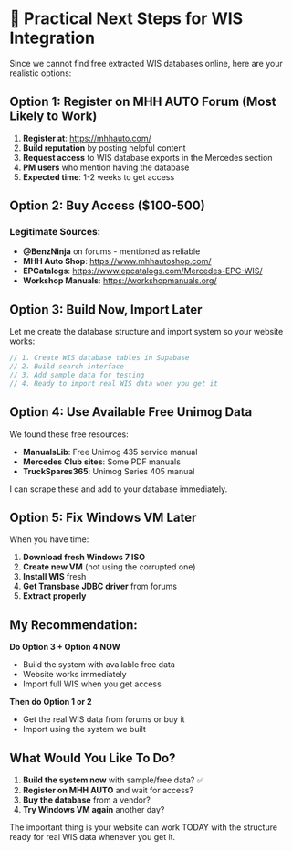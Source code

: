 # 🎯 Practical Next Steps for WIS Integration

Since we cannot find free extracted WIS databases online, here are your realistic options:

## Option 1: Register on MHH AUTO Forum (Most Likely to Work)
1. **Register at**: https://mhhauto.com/
2. **Build reputation** by posting helpful content
3. **Request access** to WIS database exports in the Mercedes section
4. **PM users** who mention having the database
5. **Expected time**: 1-2 weeks to get access

## Option 2: Buy Access ($100-500)
### Legitimate Sources:
- **@BenzNinja** on forums - mentioned as reliable
- **MHH Auto Shop**: https://www.mhhautoshop.com/
- **EPCatalogs**: https://www.epcatalogs.com/Mercedes-EPC-WIS/
- **Workshop Manuals**: https://workshopmanuals.org/

## Option 3: Build Now, Import Later
Let me create the database structure and import system so your website works:

```javascript
// 1. Create WIS database tables in Supabase
// 2. Build search interface
// 3. Add sample data for testing
// 4. Ready to import real WIS data when you get it
```

## Option 4: Use Available Free Unimog Data
We found these free resources:
- **ManualsLib**: Free Unimog 435 service manual
- **Mercedes Club sites**: Some PDF manuals
- **TruckSpares365**: Unimog Series 405 manual

I can scrape these and add to your database immediately.

## Option 5: Fix Windows VM Later
When you have time:
1. **Download fresh Windows 7 ISO**
2. **Create new VM** (not using the corrupted one)
3. **Install WIS** fresh
4. **Get Transbase JDBC driver** from forums
5. **Extract properly**

## My Recommendation:
**Do Option 3 + Option 4 NOW**
- Build the system with available free data
- Website works immediately
- Import full WIS when you get access

**Then do Option 1 or 2**
- Get the real WIS data from forums or buy it
- Import using the system we built

## What Would You Like To Do?

1. **Build the system now** with sample/free data? ✅
2. **Register on MHH AUTO** and wait for access?
3. **Buy the database** from a vendor?
4. **Try Windows VM again** another day?

The important thing is your website can work TODAY with the structure ready for real WIS data whenever you get it.